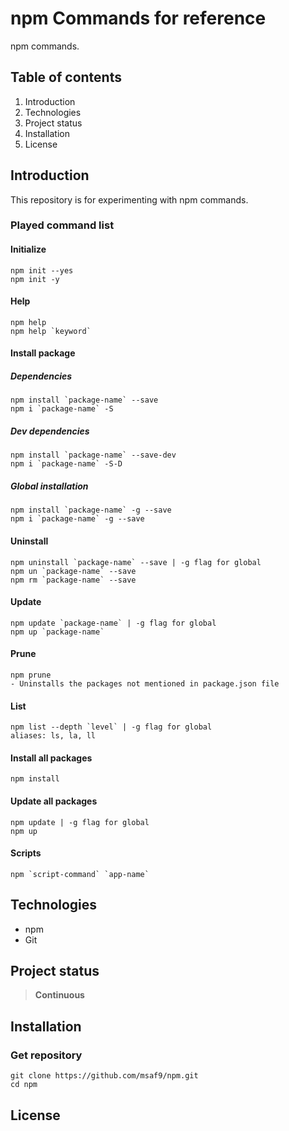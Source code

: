# npm Commands for reference
npm commands.

## Table of contents
1. Introduction
2. Technologies
3. Project status
4. Installation
5. License

## Introduction
This repository is for experimenting with npm commands.

### Played command list
#### Initialize
```npm
npm init --yes
npm init -y
```

#### Help
```npm
npm help
npm help `keyword`
```

#### Install package
##### Dependencies
```npm
npm install `package-name` --save
npm i `package-name` -S
```
##### Dev dependencies
```npm
npm install `package-name` --save-dev
npm i `package-name` -S-D
```
##### Global installation
```npm
npm install `package-name` -g --save
npm i `package-name` -g --save

```
#### Uninstall
```npm
npm uninstall `package-name` --save | -g flag for global
npm un `package-name` --save
npm rm `package-name` --save
```

#### Update
```npm
npm update `package-name` | -g flag for global
npm up `package-name`
```

#### Prune
```npm
npm prune
- Uninstalls the packages not mentioned in package.json file
```

#### List
```npm
npm list --depth `level` | -g flag for global
aliases: ls, la, ll
```

#### Install all packages
```npm
npm install
```

#### Update all packages
```npm
npm update | -g flag for global
npm up
```

#### Scripts
```npm
npm `script-command` `app-name`
```

## Technologies
- npm
- Git

## Project status
> **Continuous**

## Installation
### Get repository
```git
git clone https://github.com/msaf9/npm.git
cd npm
```

## License
